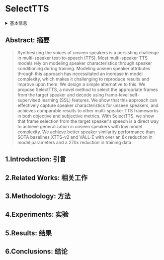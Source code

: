 # SelectTTS

<details>
<summary>基本信息</summary>

- 标题: SelectTTS: Synthesizing Anyone's Voice via Discrete Unit-Based Frame Selection
- 作者:
  - 01 [Ismail Rasim Ulgen](../../Authors/Ismail_Rasim_Ulgen.md)
  - 02 [Shreeram Suresh Chandra](../../Authors/Shreeram_Suresh_Chandra.md)
  - 03 [Junchen Lu](../../Authors/Junchen_Lu.md)
  - 04 [Berrak Sisman](../../Authors/Berrak_Sisman.md)
- 机构:
  - 机构 
- 时间:
  - 预印时间: 2024.08.30 ArXiv v1
  - 更新笔记: 2024.09.02
- 发表:
  - 期刊/会议 
- 链接:
  - [ArXiv](https://arxiv.org/abs/2408.17432)
  - [DOI]()
  - [Github]()
  - [Demo]()
  - [Scholar](https://scholar.google.com/scholar?cluster=)
- 标签:
  - ?
- 页数: ?
- 引用: ?
- 被引: ?
- 数据:
  - ? 
- 对比:
  - ?
- 复现:
  - ?

</details>

## Abstract: 摘要

> Synthesizing the voices of unseen speakers is a persisting challenge in multi-speaker text-to-speech (TTS). 
> Most multi-speaker TTS models rely on modeling speaker characteristics through speaker conditioning during training. 
> Modeling unseen speaker attributes through this approach has necessitated an increase in model complexity, which makes it challenging to reproduce results and improve upon them. 
> We design a simple alternative to this. 
> We propose SelectTTS, a novel method to select the appropriate frames from the target speaker and decode using frame-level self-supervised learning (SSL) features. 
> We show that this approach can effectively capture speaker characteristics for unseen speakers, and achieves comparable results to other multi-speaker TTS frameworks in both objective and subjective metrics. 
> With SelectTTS, we show that frame selection from the target speaker's speech is a direct way to achieve generalization in unseen speakers with low model complexity. 
> We achieve better speaker similarity performance than SOTA baselines XTTS-v2 and VALL-E with over an 8x reduction in model parameters and a 270x reduction in training data.

## 1.Introduction: 引言

## 2.Related Works: 相关工作

## 3.Methodology: 方法

## 4.Experiments: 实验

## 5.Results: 结果

## 6.Conclusions: 结论